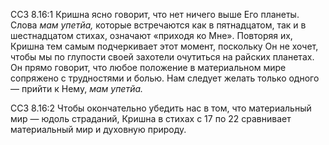 ССЗ 8.16:1	Кришна ясно говорит, что нет ничего выше Его планеты. Слова _мам упетйа,_ которые встречаются как в пятнадцатом, так и в шестнадцатом стихах, означают «приходя ко Мне». Повторяя их, Кришна тем самым подчеркивает этот момент, поскольку Он не хочет, чтобы мы по глупости своей захотели очутиться на райских планетах. Он прямо говорит, что любое положение в материальном мире сопряжено с трудностями и болью. Нам следует желать только одного — прийти к Нему, _мам упетйа._

ССЗ 8.16:2	Чтобы окончательно убедить нас в том, что материальный мир — юдоль страданий, Кришна в стихах с 17 по 22 сравнивает материальный мир и духовную природу.
